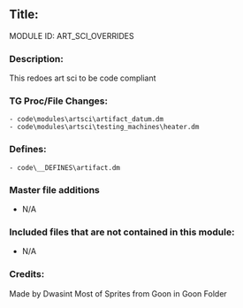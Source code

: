 ## Title: <!--Title of your addition-->

<!-- uppercase, underscore_connected name of your module, that you use to mark files-->
MODULE ID: ART_SCI_OVERRIDES 

### Description:

This redoes art sci to be code compliant

<!-- Here, try to describe what your PR does, what features it provides and any other directly useful information -->

### TG Proc/File Changes:
	- code\modules\artsci\artifact_datum.dm
	- code\modules\artsci\testing_machines\heater.dm
<!-- If you had to edit, or append to any core procs in the process of making this PR, list them here. APPEND: Also, please include any files that you've changed. .DM files that is. -->

### Defines:
	- code\__DEFINES\artifact.dm
<!-- If you needed to add any defines, mention the files you added those defines in -->
### Master file additions

- N/A
<!-- Any master file changes you've made to existing master files or if you've added a new master file. Please mark either as #NEW or #CHANGE -->

### Included files that are not contained in this module:

- N/A
<!-- Likewise, be it a non-modular file or a modular one that's not contained within the folder belonging to this specific module, it should be mentioned here -->

### Credits:

<!-- Here go the credits to you, dear coder, and in case of collaborative work or ports, credits to the original source of the code -->
<!-- Orignal Coders -->
Made by Dwasint
Most of Sprites from Goon in Goon Folder
